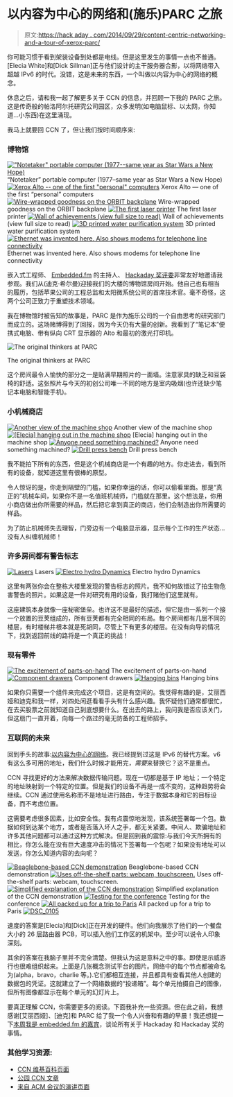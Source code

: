 # 以内容为中心的网络和(施乐)PARC 之旅

> 原文:[https://hack aday . com/2014/09/29/content-centric-networking-and-a-tour-of-xerox-parc/](https://hackaday.com/2014/09/29/content-centric-networking-and-a-tour-of-xerox-parc/)

你可能习惯于看到架装设备到处都是电线。但是这里发生的事情一点也不普通。[Elecia White]和[Dick Sillman]正与他们设计的主干服务器合影，以将网络带入超越 IPv6 的时代。没错，这是未来的东西，一个叫做以内容为中心的网络的概念。

休息之后，请和我一起了解更多关于 CCN 的信息，并回顾一下我的 PARC 之旅。这是传奇般的帕洛阿尔托研究公司园区，众多发明(如电脑鼠标、以太网，你知道…小东西)在这里涌现。

我马上就要回 CCN 了，但让我们按时间顺序来:

### 博物馆

 [!["Notetaker" portable computer (1977--same year as Star Wars a New Hope)](../Images/a37881a67e72a9949cef11ce886ab99b.png "DSC_0068")](https://hackaday.com/2014/09/29/content-centric-networking-and-a-tour-of-xerox-parc/dsc_0068-2/) “Notetaker” portable computer (1977–same year as Star Wars a New Hope) [![Xerox Alto -- one of the first "personal" computers](../Images/550a462af24b3e2ad86fadf327717849.png "DSC_0070")](https://hackaday.com/2014/09/29/content-centric-networking-and-a-tour-of-xerox-parc/dsc_0070-2/) Xerox Alto — one of the first “personal” computers [![Wire-wrapped goodness on the ORBIT backplane](../Images/a89502a6f6d29cf8ac5a9a87427728e9.png "DSC_0073")](https://hackaday.com/2014/09/29/content-centric-networking-and-a-tour-of-xerox-parc/dsc_0073-2/) Wire-wrapped goodness on the ORBIT backplane [![The first laser printer](../Images/e991b97a7b75cb1a0ba8bf14a2bd418e.png "DSC_0078")](https://hackaday.com/2014/09/29/content-centric-networking-and-a-tour-of-xerox-parc/dsc_0078-2/) The first laser printer [![Wall of achievements (view full size to read)](../Images/48bd431722125739964e18421018fa1d.png "DSC_0084")](https://hackaday.com/2014/09/29/content-centric-networking-and-a-tour-of-xerox-parc/dsc_0084/) Wall of achievements (view full size to read) [![3D printed water purification system](../Images/79ed19159763ac9009bce7abfff834aa.png "DSC_0085")](https://hackaday.com/2014/09/29/content-centric-networking-and-a-tour-of-xerox-parc/dsc_0085-2/) 3D printed water purification system [![Ethernet was invented here. Also shows modems for telephone line connectivity](../Images/795b2044c263e81ea1652e27cf8b0c65.png "DSC_0088")](https://hackaday.com/2014/09/29/content-centric-networking-and-a-tour-of-xerox-parc/dsc_0088-2/) Ethernet was invented here. Also shows modems for telephone line connectivity

嵌入式工程师、 [Embedded.fm](http://embedded.fm) 的主持人、 [Hackaday 奖评委](http://hackaday.io/prize/judges#White)非常友好地邀请我参观。我们从(迪克·希尔曼)迎接我们的大楼的博物馆房间开始。他自己也有相当的履历，包括苹果公司的工程总监和太阳微系统公司的首席技术官。毫不奇怪，这两个公司正致力于重塑技术领域。

我在博物馆时被告知的故事是，PARC 是作为施乐公司的一个自由思考的研究部门而成立的。这场赌博得到了回报，因为今天仍有大量的创新。我看到了“笔记本”便携式电脑、带有纵向 CRT 显示器的 Alto 和最初的激光打印机。

![The original thinkers at PARC](../Images/51408754e7d9a736a985e0b16deaba46.png)

The original thinkers at PARC

这个房间最令人愉快的部分之一是贴满早期照片的一面墙。注意家具的缺乏和豆袋椅的舒适。这张照片与今天的初创公司唯一不同的地方是室内吸烟(也许还缺少笔记本电脑和智能手机)。

### 小机械商店

 [![Another view of the machine shop](../Images/26d35b9bea1f7a7999d6fa5f264846fe.png "DSC_0090")](https://hackaday.com/2014/09/29/content-centric-networking-and-a-tour-of-xerox-parc/dsc_0090-2/) Another view of the machine shop [![[Elecia] hanging out in the machine shop](../Images/5716925d5786019a9d30a0927dffc895.png "DSC_0089")](https://hackaday.com/2014/09/29/content-centric-networking-and-a-tour-of-xerox-parc/dsc_0089-2/) [Elecia] hanging out in the machine shop [![Anyone need something machined?](../Images/dc505d3d17c8e1f078e6099fde7e3554.png "DSC_0091")](https://hackaday.com/2014/09/29/content-centric-networking-and-a-tour-of-xerox-parc/dsc_0091/) Anyone need something machined? [![Drill press bench](../Images/d1f2d1a813e9cf0513e125184dde9154.png "DSC_0093")](https://hackaday.com/2014/09/29/content-centric-networking-and-a-tour-of-xerox-parc/dsc_0093-4/) Drill press bench

我不能拍下所有的东西，但是这个机械商店是一个有趣的地方。你走进去，看到所有的设备，就知道这里有很棒的原型。

令人惊讶的是，你走到隔壁的门槛，如果你幸运的话，你可以偷看里面。那是“真正的”机械车间，如果你不是一名值班机械师，门槛就在那里。这个想法是，你用小商店做出你所需要的样品，然后把它拿到真正的商店，他们会制造出你所需要的样品。

为了防止机械师失去理智，门旁边有一个电脑显示器，显示每个工作的生产状态…没有人纠缠机械师！

### 许多房间都有警告标志

 [![Lasers](../Images/d06cd3233435aa2581912ff756f26644.png "DSC_0096")](https://hackaday.com/2014/09/29/content-centric-networking-and-a-tour-of-xerox-parc/dsc_0096-2/) Lasers [![Electro hydro Dynamics](../Images/db2e25d216bf8720edfac063ac8afea0.png "DSC_0097")](https://hackaday.com/2014/09/29/content-centric-networking-and-a-tour-of-xerox-parc/dsc_0097-2/) Electro hydro Dynamics

这里有两张你会在整栋大楼里发现的警告标志的照片。我不知何故错过了拍生物危害警告的照片。如果这是一件对研究有用的设备，我打赌他们这里就有。

这座建筑本身就像一座秘密堡垒。也许这不是最好的描述，但它是由一系列一个接一个放置的豆荚组成的，所有豆荚都有完全相同的布局。每个房间都有几层不同的楼层，有时楼梯井根本就是死胡同，尽管上下有更多的楼层。在没有向导的情况下，找到返回前线的路将是一个真正的挑战！

### 现有零件

 [![The excitement of parts-on-hand](../Images/3370a8c3aba72edbaf95d6fb2d9baf4b.png "DSC_0103")](https://hackaday.com/2014/09/29/content-centric-networking-and-a-tour-of-xerox-parc/dsc_0103/) The excitement of parts-on-hand [![Component drawers](../Images/134af7eb93693bf68b06b6b808d9acc7.png "DSC_0101")](https://hackaday.com/2014/09/29/content-centric-networking-and-a-tour-of-xerox-parc/dsc_0101-2/) Component drawers [![Hanging bins](../Images/62c4b6d573698c4152eac962e3902582.png "DSC_0100")](https://hackaday.com/2014/09/29/content-centric-networking-and-a-tour-of-xerox-parc/dsc_0100/) Hanging bins

如果你只需要一个组件来完成这个项目，这是有空间的。我觉得有趣的是，艾丽西娅和迪克和我一样，对四处闲逛看看手头有什么感兴趣。我怀疑他们通常都很忙，在去买股票之前就知道自己到底想要什么。在出去的路上，我问我是否应该关门，但这扇门一直开着，向每一个路过的毫无防备的工程师招手。

### 互联网的未来

回到手头的故事:[以内容为中心的网络](http://en.wikipedia.org/wiki/Content_centric_networking)。我已经提到过这是 IPv6 的替代方案。v6 有这么多可用的地址，我们什么时候才能用完，*需要*来替换它？这不是重点。

CCN 寻找更好的方法来解决数据传输问题。现在一切都是基于 IP 地址；一个特定的地址映射到一个特定的位置。但是我们的设备不再是一成不变的，这种趋势将会继续。CCN 通过使用名称而不是地址进行路由，专注于数据本身和它的目标设备，而不考虑位置。

这需要考虑很多因素，比如安全性。我有点震惊地发现，该系统签署每一个包。数据如何到达某个地方，或者是否落入坏人之手，都无关紧要。中间人、欺骗地址和许多其他问题都可以通过这种方式解决。但是回到我的震惊:与我们今天所拥有的相比，你怎么能在没有巨大速度冲击的情况下签署每一个包呢？如果没有地址可以发送，你怎么知道内容的去向呢？

 [![Beaglebone-based CCN demonstration](../Images/c7ec74dd93c1cd10cbc7b86485624cf3.png "DSC_0110")](https://hackaday.com/2014/09/29/content-centric-networking-and-a-tour-of-xerox-parc/dsc_0110/) Beaglebone-based CCN demonstration [![Uses off-the-shelf parts: webcam, touchscreen.](../Images/cf62880c79f80893adbe9a0b4161e45c.png "DSC_0113")](https://hackaday.com/2014/09/29/content-centric-networking-and-a-tour-of-xerox-parc/dsc_0113-2/) Uses off-the-shelf parts: webcam, touchscreen. [![Simplified explanation of the CCN demonstration](../Images/775ab1639213442be7282d7920145806.png "Slide1")](https://hackaday.com/2014/09/29/content-centric-networking-and-a-tour-of-xerox-parc/slide1/) Simplified explanation of the CCN demonstration [![Testing for the conference](../Images/1091564d977381564d7c0e30985c63f9.png "Beagle_Group")](https://hackaday.com/2014/09/29/content-centric-networking-and-a-tour-of-xerox-parc/beagle_group/) Testing for the conference [![All packed up for a trip to Paris](../Images/3a4e4cf7442eb69156ccbc3bf90455c5.png "Beagle_Case")](https://hackaday.com/2014/09/29/content-centric-networking-and-a-tour-of-xerox-parc/beagle_case/) All packed up for a trip to Paris [![DSC_0105](../Images/b52ecb36d80257ea2a79c66459decd26.png "DSC_0105")](https://hackaday.com/2014/09/29/content-centric-networking-and-a-tour-of-xerox-parc/dsc_0105-2/) 

速度的答案是[Elecia]和[Dick]正在开发的硬件。他们向我展示了他们的一个餐盘大小的 26 层路由器 PCB，可以插入他们工作区的机架中。至少可以说令人印象深刻。

其余的答案在我脑子里并不完全清楚。但我认为这是意料之中的事。即使是示威游行也很难组织起来。上面是几张概念测试平台的图片。网络中的每个节点都被命名为(alpha，bravo，charlie 等。).它们都相互连接，并且都具有查看其他人创建的数据包的凭证。这就建立了一个网络数据的“投递箱”。每个单元拍摄自己的图像，但所有图像都显示在每个单元的幻灯片上。

要真正理解 CCN，你需要更多的阅读。下面我补充一些资源。但在此之前，我想感谢[艾丽西娅]、[迪克]和 PARC 给了我一个令人兴奋和有趣的早晨！我还想提一下[本周我是 embedded.fm 的嘉宾](http://embedded.fm/episodes/2014/9/21/69-look-at-this-entire-aisle-of-standoffs)，谈论所有关于 Hackaday 和 Hackaday 奖的事情。

### 其他学习资源:

*   [CCN 维基百科页面](http://en.wikipedia.org/wiki/Content_centric_networking)
*   [公园 CCN 文章](https://www.parc.com/work/focus-area/content-centric-networking/)
*   [来自 ACM 会议的演讲页面](http://conferences2.sigcomm.org/acm-icn/2014/tutorial_ccn.php)
